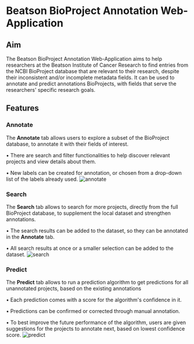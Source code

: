 # Beatson BioProject Annotation Web-Application

## Aim
The Beatson BioProject Annotation Web-Application aims to help researchers at the Beatson Institute of Cancer Research to find entries from the NCBI BioProject database that are relevant to their research, despite their inconsistent and/or incomplete metadata fields. It can be used to annotate and predict annotations BioProjects, with fields that serve the researchers' specific research goals.

## Features
### Annotate
The **Annotate** tab allows users to explore a subset of the BioProject database, to annotate it with their fields of interest.

• There are search and filter functionalities to help discover relevant projects and view details about them.

• New labels can be created for annotation, or chosen from a drop-down list of the labels already used.
![annotate](https://github.com/stellaevat/beatson/assets/97710362/c14e52e3-ad15-4b7b-a73a-6f8806c8f818)

### Search
The **Search** tab allows to search for more projects, directly from the full BioProject database, to supplement the local dataset and strengthen annotations.

• The search results can be added to the dataset, so they can be annotated in the **Annotate** tab.

• All search results at once or a smaller selection can be added to the dataset.
![search](https://github.com/stellaevat/beatson/assets/97710362/8aad2675-67a0-4962-a5db-a9f660d6e88b)

### Predict
The **Predict** tab allows to run a prediction algorithm to get predictions for all unannotated projects, based on the existing annotations

• Each prediction comes with a score for the algorithm's confidence in it.

• Predictions can be confirmed or corrected through manual annotation.

• To best improve the future performance of the algorithm, users are given suggestions for the projects to annotate next, based on lowest confidence score.
![predict](https://github.com/stellaevat/beatson/assets/97710362/5852e3ab-6edb-4101-a7c3-7db2ab845439)
 
